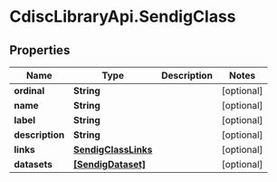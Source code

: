# CdiscLibraryApi.SendigClass

## Properties

Name | Type | Description | Notes
------------ | ------------- | ------------- | -------------
**ordinal** | **String** |  | [optional] 
**name** | **String** |  | [optional] 
**label** | **String** |  | [optional] 
**description** | **String** |  | [optional] 
**links** | [**SendigClassLinks**](SendigClassLinks.md) |  | [optional] 
**datasets** | [**[SendigDataset]**](SendigDataset.md) |  | [optional] 


